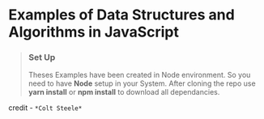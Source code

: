 # Examples of Data Structures and Algorithms in JavaScript

>
>### Set Up
>
>Theses Examples have been created in Node environment.
>So you need to have **Node** setup in your System.
>After cloning the repo use **yarn install** or **npm install** to download all dependancies.
>

credit - `*Colt Steele*`
